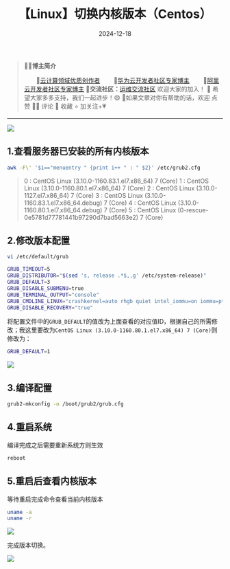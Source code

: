 ﻿---
title: 【Linux】切换内核版本（Centos）
icon: circle-info
order: 1
category:
  - Linux
tag:
  - Linux
  - 运维
pageview: false
date: 2024-12-18
comment: false
breadcrumb: false
---

>👨‍🎓**博主简介**
>
>&emsp;&emsp;🏅[云计算领域优质创作者](https://blog.csdn.net/liu_chen_yang?type=blog)
>&emsp;&emsp;🏅[华为云开发者社区专家博主](https://bbs.huaweicloud.com/community/myblog)
>&emsp;&emsp;🏅[阿里云开发者社区专家博主](https://developer.aliyun.com/my?spm=a2c6h.13148508.setting.3.21fc4f0eCmz1v3#/article?_k=zooqoz)
>💊**交流社区：**[运维交流社区](https://bbs.csdn.net/forums/lcy) 欢迎大家的加入！
>🐋 希望大家多多支持，我们一起进步！😄
>🎉如果文章对你有帮助的话，欢迎 点赞 👍🏻 评论 💬 收藏 ⭐️ 加关注+💗

---


![](https://lcy-blog.oss-cn-beijing.aliyuncs.com/blog/202412181357950.png)


## 1.查看服务器已安装的所有内核版本

```bash
awk -F\' '$1=="menuentry " {print i++ " : " $2}' /etc/grub2.cfg
```

>0 : CentOS Linux (3.10.0-1160.83.1.el7.x86_64) 7 (Core)
1 : CentOS Linux (3.10.0-1160.80.1.el7.x86_64) 7 (Core)
2 : CentOS Linux (3.10.0-1127.el7.x86_64) 7 (Core)
3 : CentOS Linux (3.10.0-1160.83.1.el7.x86_64.debug) 7 (Core)
4 : CentOS Linux (3.10.0-1160.80.1.el7.x86_64.debug) 7 (Core)
5 : CentOS Linux (0-rescue-0e5781d77781441b97290d7bad5663e2) 7 (Core)


## 2.修改版本配置

```bash
vi /etc/default/grub
```

```bash
GRUB_TIMEOUT=5
GRUB_DISTRIBUTOR="$(sed 's, release .*$,,g' /etc/system-release)"
GRUB_DEFAULT=3
GRUB_DISABLE_SUBMENU=true
GRUB_TERMINAL_OUTPUT="console"
GRUB_CMDLINE_LINUX="crashkernel=auto rhgb quiet intel_iommu=on iommu=pt"
GRUB_DISABLE_RECOVERY="true"
```


将配置文件中的`GRUB_DEFAULT`的值改为上面查看的对应值ID，根据自己的所需修改；我这里要改为`CentOS Linux (3.10.0-1160.80.1.el7.x86_64) 7 (Core)`则修改为：

```bash
GRUB_DEFAULT=1
```

![](https://lcy-blog.oss-cn-beijing.aliyuncs.com/blog/202412181357876.png)



## 3.编译配置

```bash
grub2-mkconfig -o /boot/grub2/grub.cfg
```

## 4.重启系统
编译完成之后需要重新系统方则生效

```bash
reboot
```

## 5.重启后查看内核版本
等待重启完成命令查看当前内核版本

```bash
uname -a
uname -r
```
![](https://lcy-blog.oss-cn-beijing.aliyuncs.com/blog/202412181356462.png)



完成版本切换。




![](https://lcy-blog.oss-cn-beijing.aliyuncs.com/blog/202412181356922.jpeg)



